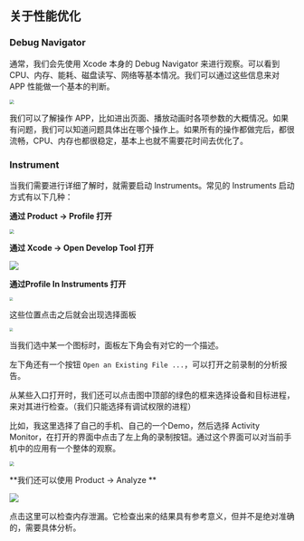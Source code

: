 ## 关于性能优化

### Debug Navigator

通常，我们会先使用 Xcode 本身的 Debug Navigator 来进行观察。可以看到 CPU、内存、能耗、磁盘读写、网络等基本情况。我们可以通过这些信息来对 APP 性能做一个基本的判断。

<img src="/Users/momo/Documents/Knowledge/ImageFolder/9-1-1-DebugNavigator.png" style="zoom:50%;" />

我们可以了解操作 APP，比如进出页面、播放动画时各项参数的大概情况。如果有问题，我们可以知道问题具体出在哪个操作上。如果所有的操作都做完后，都很流畅，CPU、内存也都很稳定，基本上也就不需要花时间去优化了。

### Instrument

当我们需要进行详细了解时，就需要启动 Instruments。常见的 Instruments 启动方式有以下几种：

**通过 Product -> Profile 打开**

<img src="/Users/momo/Documents/Knowledge/ImageFolder/9-1-3-ProductProfile.png" style="zoom:50%;" />


**通过 Xcode -> Open Develop Tool 打开**

![](/Users/momo/Documents/Knowledge/ImageFolder/9-1-6-OpenDevelop.png)

**通过Profile In Instruments  打开**

<img src="/Users/momo/Documents/Knowledge/ImageFolder/9-1-2-StartInstruments.png" style="zoom:37%;" />

这些位置点击之后就会出现选择面板

<img src="/Users/momo/Documents/Knowledge/ImageFolder/9-1-4-ProfileSelected.png" style="zoom:40%;" />

当我们选中某一个图标时，面板左下角会有对它的一个描述。

左下角还有一个按钮 `Open an Existing File ...`，可以打开之前录制的分析报告。

从某些入口打开时，我们还可以点击图中顶部的绿色的框来选择设备和目标进程，来对其进行检查。（我们只能选择有调试权限的进程）

比如，我这里选择了自己的手机、自己的一个Demo，然后选择 Activity Monitor，在打开的界面中点击了左上角的录制按钮。通过这个界面可以对当前手机中的应用有一个整体的观察。

<img src="/Users/momo/Documents/Knowledge/ImageFolder/9-1-7-Show.png" style="zoom:50%;" />

**我们还可以使用 Product -> Analyze **

![](/Users/momo/Documents/Knowledge/ImageFolder/9-1-5-Analyze.png)

点击这里可以检查内存泄漏。它检查出来的结果具有参考意义，但并不是绝对准确的，需要具体分析。